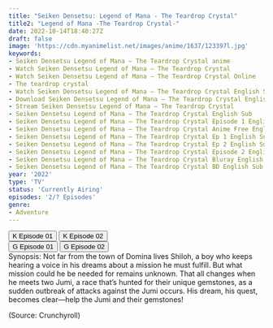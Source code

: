 ```yaml
---
title: "Seiken Densetsu: Legend of Mana - The Teardrop Crystal"
title2: "Legend of Mana -The Teardrop Crystal-"
date: 2022-10-14T18:40:27Z
draft: false
image: 'https://cdn.myanimelist.net/images/anime/1637/123397l.jpg'
keywords:
- Seiken Densetsu Legend of Mana – The Teardrop Crystal anime
- Watch Seiken Densetsu Legend of Mana – The Teardrop Crystal
- Watch Seiken Densetsu Legend of Mana – The Teardrop Crystal Online
- The teardrop crystal
- Watch Seiken Densetsu Legend of Mana – The Teardrop Crystal English Sub
- Download Seiken Densetsu Legend of Mana – The Teardrop Crystal English Sub
- Stream Seiken Densetsu Legend of Mana – The Teardrop Crystal
- Seiken Densetsu Legend of Mana – The Teardrop Crystal English Sub
- Seiken Densetsu Legend of Mana – The Teardrop Crystal Episode 1 English Sub
- Seiken Densetsu Legend of Mana – The Teardrop Crystal Anime Free English Sub
- Seiken Densetsu Legend of Mana – The Teardrop Crystal Ep 1 English Sub
- Seiken Densetsu Legend of Mana – The Teardrop Crystal Ep 2 English Sub
- Seiken Densetsu Legend of Mana – The Teardrop Crystal Episode 2 English Sub
- Seiken Densetsu Legend of Mana – The Teardrop Crystal Bluray English Sub
- Seiken Densetsu Legend of Mana – The Teardrop Crystal BD English Sub
year: '2022'
type: 'TV'
status: 'Currently Airing'
episodes: '2/? Episodes'
genre:
- Adventure
---
```


<div class="d-g gg-10">
<div class="d-g gg-5 gtc-r ai-c">
<button onclick="window.open('?kwf=anime/SeikenDensetsu/Seiken Densetsu - Legend Of Mana - The Teardrop Crystal - 01','_blank')">K Episode 01</button>
<button onclick="window.open('?kwf=anime/SeikenDensetsu/Seiken Densetsu - Legend Of Mana - The Teardrop Crystal - 02','_blank')">K Episode 02</button>
</div>
<div class="d-g gg-5 gtc-r ai-c">
<button onclick="window.open('?gog=seiken-densetsu-legend-of-mana-the-teardrop-crystal-episode-1','_blank')">G Episode 01</button>
<button onclick="window.open('?gog=seiken-densetsu-legend-of-mana-the-teardrop-crystal-episode-2','_blank')">G Episode 02</button>
</div>
</div>
<div class="bc-1 p-5 d-g gg-5">Synopsis: Not far from the town of Domina lives Shiloh, a boy who keeps hearing a voice in his dreams about a mission he must fulfill. But what mission could he be needed for remains unknown. That all changes when he meets two Jumi, a race that’s hunted for their unique gemstones, as a sudden outbreak of attacks against the Jumi occurs. His dream, his quest, becomes clear—help the Jumi and their gemstones!

(Source: Crunchyroll)
</div>